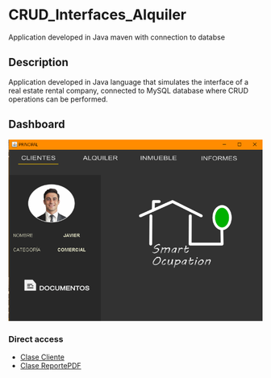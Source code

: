 # CRUD_Interfaces_Alquiler
Application developed in Java maven with connection to databse

## Description
Application developed in Java language that simulates the interface of a real estate rental company, connected to MySQL database where CRUD operations can be performed.
## Dashboard
![Principal](https://github.com/Javi-py/CRUD_Interfaces_Alquiler/blob/main/imgPrincipal.png)

### Direct access
- [Clase Cliente](https://github.com/Javi-py/CRUD_Interfaces_Alquiler/blob/main/alquileres/src/main/java/com/mycompany/alquileres/Ccliente.java)
- [Clase ReportePDF](https://github.com/Javi-py/CRUD_Interfaces_Alquiler/blob/main/alquileres/src/main/java/com/mycompany/alquileres/ReportePDF.java)

